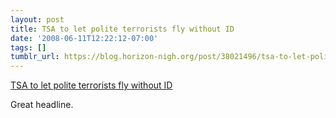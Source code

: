```yaml
---
layout: post
title: TSA to let polite terrorists fly without ID
date: '2008-06-11T12:22:12-07:00'
tags: []
tumblr_url: https://blog.horizon-nigh.org/post/38021496/tsa-to-let-polite-terrorists-fly-without-id
---
```

[TSA to let polite terrorists fly without ID](http://arstechnica.com/news.ars/post/20080610-tsa-defiant-passengers-wont-get-to-fly-without-id.html)  

Great headline.

